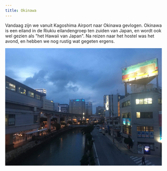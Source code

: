 ```yaml
---
title: Okinawa
---
```



Vandaag zijn we vanuit Kagoshima Airport naar Okinawa gevlogen. Okinawa is een
eiland in de Riukiu eilandengroep ten zuiden van Japan, en wordt ook wel gezien
als "het Hawaii van Japan". Na reizen naar het hostel was het avond, en hebben
we nog rustig wat gegeten ergens.

![Net uit het vliegveld](/images/day-20180621/vv.jpg)
